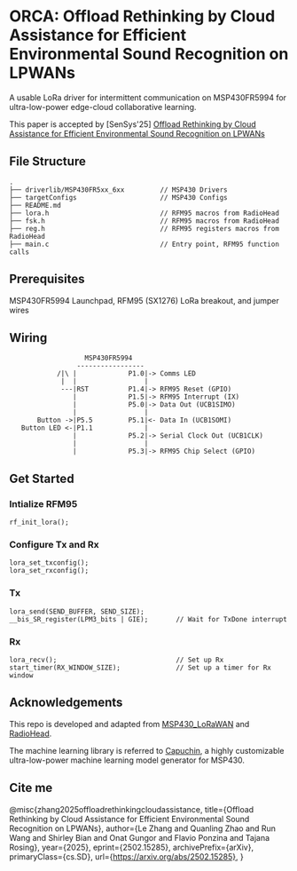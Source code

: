 # ORCA: Offload Rethinking by Cloud Assistance for Efficient Environmental Sound Recognition on LPWANs

A usable LoRa driver for intermittent communication on MSP430FR5994 for ultra-low-power edge-cloud collaborative learning. 

This paper is accepted by [SenSys'25] [Offload Rethinking by Cloud Assistance for Efficient Environmental Sound Recognition on LPWANs](https://arxiv.org/abs/2502.15285)


## File Structure

```
.
├── driverlib/MSP430FR5xx_6xx         // MSP430 Drivers
├── targetConfigs                     // MSP430 Configs
├── README.md
├── lora.h                            // RFM95 macros from RadioHead
├── fsk.h                             // RFM95 macros from RadioHead
├── reg.h                             // RFM95 registers macros from RadioHead
├── main.c                            // Entry point, RFM95 function calls
```

## Prerequisites

MSP430FR5994 Launchpad, RFM95 (SX1276) LoRa breakout, and jumper wires

## Wiring

```
                   MSP430FR5994
                 -----------------
            /|\ |             P1.0|-> Comms LED
             |  |                 |
             ---|RST          P1.4|-> RFM95 Reset (GPIO)
                |             P1.5|-> RFM95 Interrupt (IX)
                |             P5.0|-> Data Out (UCB1SIMO)
                |                 |
       Button ->|P5.5         P5.1|<- Data In (UCB1SOMI)
   Button LED <-|P1.1             |
                |             P5.2|-> Serial Clock Out (UCB1CLK)
                |                 |
                |             P5.3|-> RFM95 Chip Select (GPIO)
```

## Get Started

### Intialize RFM95

```
rf_init_lora();
```

### Configure Tx and Rx

```
lora_set_txconfig();
lora_set_rxconfig();
```

### Tx 

```
lora_send(SEND_BUFFER, SEND_SIZE);
__bis_SR_register(LPM3_bits | GIE);       // Wait for TxDone interrupt
```

### Rx

```
lora_recv();                              // Set up Rx
start_timer(RX_WINDOW_SIZE);              // Set up a timer for Rx window
```

## Acknowledgements
This repo is developed and adapted from [MSP430_LoRaWAN](https://github.com/EccoB/MSP430_LoRaWAN) and [RadioHead](https://www.airspayce.com/mikem/arduino/RadioHead/). 

The machine learning library is referred to [Capuchin](https://github.com/lezhangleonard/Capuchin), a highly customizable ultra-low-power machine learning model generator for MSP430. 

## Cite me

@misc{zhang2025offloadrethinkingcloudassistance,
      title={Offload Rethinking by Cloud Assistance for Efficient Environmental Sound Recognition on LPWANs}, 
      author={Le Zhang and Quanling Zhao and Run Wang and Shirley Bian and Onat Gungor and Flavio Ponzina and Tajana Rosing},
      year={2025},
      eprint={2502.15285},
      archivePrefix={arXiv},
      primaryClass={cs.SD},
      url={https://arxiv.org/abs/2502.15285}, 
}

